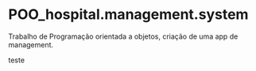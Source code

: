 # POO_hospital.management.system
 Trabalho de Programação orientada a objetos, criação de uma app de management.


teste
